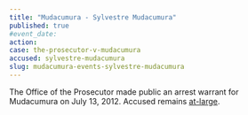 ```yaml
---
title: "Mudacumura - Sylvestre Mudacumura"
published: true
#event_date:
action:
case: the-prosecutor-v-mudacumura
accused: sylvestre-mudacumura
slug: mudacumura-events-sylvestre-mudacumura
---
```


The Office of the Prosecutor made public an arrest warrant for Mudacumura on July 13, 2012. Accused remains [at-large](http://allafrica.com/stories/201504151814.html).

